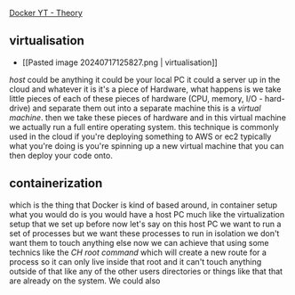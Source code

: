 [Docker YT - Theory](https://www.youtube.com/watch?v=Ud7Npgi6x8E)

## virtualisation

- [[Pasted image 20240717125827.png | virtualisation]]

_host_ could be anything it could be your local PC it could a server up in the cloud and whatever it is it's a piece of Hardware, what happens is we take little pieces of each of these pieces of hardware (CPU, memory, I/O - hard-drive) and separate them out into a separate machine this is a _virtual machine_.
then we take these pieces of hardware and in this virtual machine we actually run a full entire operating system.
this technique is commonly used in the cloud if you're deploying something to AWS or ec2 typically what you're doing is you're spinning up a new virtual machine that you can then deploy your code onto.

## containerization 
which is the thing that Docker is kind of based around, in container setup what you would do is you would have a host PC much like the virtualization setup that we set up before now let's say on this host PC we want to run a set of processes but we want these processes to run in isolation we don't want them to touch anything
else now we can achieve that using some technics like the _CH root command_ which will create a new route for a process so it can only live inside that
root and it can't touch anything outside of that like any of the other users directories or things like that that are already on the system.  We could also 